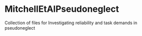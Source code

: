 # MitchellEtAlPseudoneglect
Collection of files for Investigating reliability and task demands in pseudoneglect
